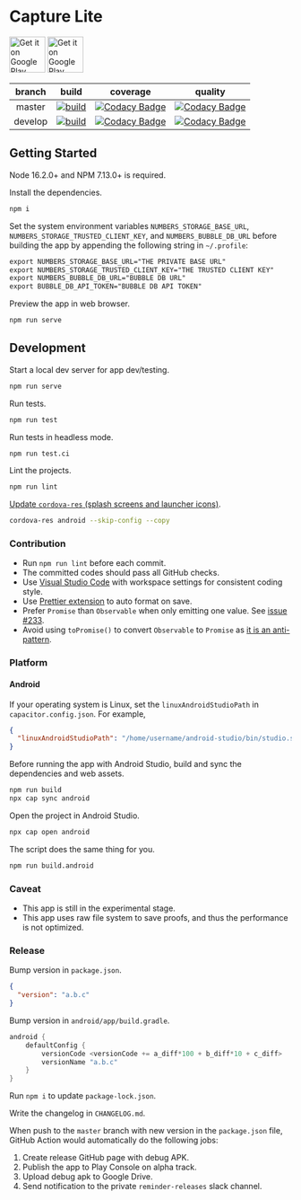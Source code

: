 # Capture Lite

<a href='https://play.google.com/store/apps/details?id=io.numbersprotocol.capturelite'><img alt='Get it on Google Play' src='https://i.imgur.com/nqDY3fd.png' height="64"/></a>
<a href='https://apps.apple.com/tw/app/capture-app/id1536388009'><img alt='Get it on Google Play' src='https://i.imgur.com/OdHCgWO.png' height="64"/></a>

| branch  |                                                                                        build                                                                                         |                                                                                                                                        coverage                                                                                                                                         |                                                                                                                                      quality                                                                                                                                      |
| :-----: | :----------------------------------------------------------------------------------------------------------------------------------------------------------------------------------: | :-------------------------------------------------------------------------------------------------------------------------------------------------------------------------------------------------------------------------------------------------------------------------------------: | :-------------------------------------------------------------------------------------------------------------------------------------------------------------------------------------------------------------------------------------------------------------------------------: |
| master  |        [![build](https://github.com/numbersprotocol/capture-lite/workflows/build/badge.svg)](https://github.com/numbersprotocol/capture-lite/actions?query=workflow%3Abuild)         |        [![Codacy Badge](https://app.codacy.com/project/badge/Coverage/45ae18aaa6a7474497e0efd818452a46)](https://www.codacy.com/gh/numbersprotocol/capture-lite?utm_source=github.com&utm_medium=referral&utm_content=numbersprotocol/capture-lite&utm_campaign=Badge_Coverage)         |        [![Codacy Badge](https://app.codacy.com/project/badge/Grade/45ae18aaa6a7474497e0efd818452a46)](https://www.codacy.com/gh/numbersprotocol/capture-lite?utm_source=github.com&utm_medium=referral&utm_content=numbersprotocol/capture-lite&utm_campaign=Badge_Grade)         |
| develop | [![build](https://github.com/numbersprotocol/capture-lite/workflows/build/badge.svg?branch=develop)](https://github.com/numbersprotocol/capture-lite/actions?query=workflow%3Abuild) | [![Codacy Badge](https://app.codacy.com/project/badge/Coverage/45ae18aaa6a7474497e0efd818452a46?branch=develop)](https://www.codacy.com/gh/numbersprotocol/capture-lite?utm_source=github.com&utm_medium=referral&utm_content=numbersprotocol/capture-lite&utm_campaign=Badge_Coverage) | [![Codacy Badge](https://app.codacy.com/project/badge/Grade/45ae18aaa6a7474497e0efd818452a46?branch=develop)](https://www.codacy.com/gh/numbersprotocol/capture-lite?utm_source=github.com&utm_medium=referral&utm_content=numbersprotocol/capture-lite&utm_campaign=Badge_Grade) |

## Getting Started

Node 16.2.0+ and NPM 7.13.0+ is required.

Install the dependencies.

```bash
npm i
```

Set the system environment variables `NUMBERS_STORAGE_BASE_URL`, `NUMBERS_STORAGE_TRUSTED_CLIENT_KEY`, and `NUMBERS_BUBBLE_DB_URL` before building the app by appending the following string in `~/.profile`:

```txt
export NUMBERS_STORAGE_BASE_URL="THE PRIVATE BASE URL"
export NUMBERS_STORAGE_TRUSTED_CLIENT_KEY="THE TRUSTED CLIENT KEY"
export NUMBERS_BUBBLE_DB_URL="BUBBLE DB URL"
export BUBBLE_DB_API_TOKEN="BUBBLE DB API TOKEN"
```

Preview the app in web browser.

```bash
npm run serve
```

## Development

Start a local dev server for app dev/testing.

```bash
npm run serve
```

Run tests.

```bash
npm run test
```

Run tests in headless mode.

```bash
npm run test.ci
```

Lint the projects.

```bash
npm run lint
```

[Update `cordova-res` (splash screens and launcher icons)](https://capacitorjs.com/docs/guides/splash-screens-and-icons).

```bash
cordova-res android --skip-config --copy
```

### Contribution

- Run `npm run lint` before each commit.
- The committed codes should pass all GitHub checks.
- Use [Visual Studio Code](https://code.visualstudio.com/) with workspace settings for consistent coding style.
- Use [Prettier extension](https://marketplace.visualstudio.com/items?itemName=esbenp.prettier-vscode) to auto format on save.
- Prefer `Promise` than `Observable` when only emitting one value. See [issue #233](https://github.com/numbersprotocol/capture-lite/issues/233).
- Avoid using `toPromise()` to convert `Observable` to `Promise` as [it is an anti-pattern](https://stackoverflow.com/a/49596716/8789738).

### Platform

#### Android

If your operating system is Linux, set the `linuxAndroidStudioPath` in `capacitor.config.json`. For example,

```json
{
  "linuxAndroidStudioPath": "/home/username/android-studio/bin/studio.sh"
}
```

Before running the app with Android Studio, build and sync the dependencies and web assets.

```bash
npm run build
npx cap sync android
```

Open the project in Android Studio.

```bash
npx cap open android
```

The script does the same thing for you.

```bash
npm run build.android
```

### Caveat

- This app is still in the experimental stage.
- This app uses raw file system to save proofs, and thus the performance is not optimized.

### Release

Bump version in `package.json`.

```json
{
  "version": "a.b.c"
}
```

Bump version in `android/app/build.gradle`.

```gradle
android {
    defaultConfig {
        versionCode <versionCode += a_diff*100 + b_diff*10 + c_diff>
        versionName "a.b.c"
    }
}
```

Run `npm i` to update `package-lock.json`.

Write the changelog in `CHANGELOG.md`.

When push to the `master` branch with new version in the `package.json` file, GitHub Action would automatically do the following jobs:

1. Create release GitHub page with debug APK.
1. Publish the app to Play Console on alpha track.
1. Upload debug apk to Google Drive.
1. Send notification to the private `reminder-releases` slack channel.
